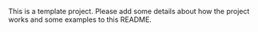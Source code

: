 This is a template project. Please add some details about how the project works and some examples to this README.